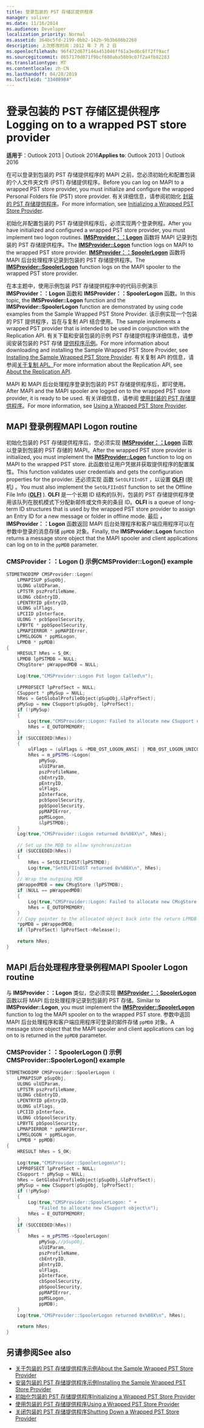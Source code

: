 ```yaml
---
title: 登录包装的 PST 存储区提供程序
manager: soliver
ms.date: 11/16/2014
ms.audience: Developer
localization_priority: Normal
ms.assetid: 364bc5fd-2199-0bb2-142b-9b3b686b2268
description: 上次修改时间：2012 年 7 月 2 日
ms.openlocfilehash: 96f472d67f144a451046ff61a3ed6c6ff2ff9acf
ms.sourcegitcommit: 8657170d071f9bcf680aba50b9c07f2a4fb82283
ms.translationtype: MT
ms.contentlocale: zh-CN
ms.lasthandoff: 04/28/2019
ms.locfileid: "33408984"
---
```

# <a name="logging-on-to-a-wrapped-pst-store-provider"></a><span data-ttu-id="2a620-103">登录包装的 PST 存储区提供程序</span><span class="sxs-lookup"><span data-stu-id="2a620-103">Logging on to a wrapped PST store provider</span></span>

<span data-ttu-id="2a620-104">**适用于**：Outlook 2013 | Outlook 2016</span><span class="sxs-lookup"><span data-stu-id="2a620-104">**Applies to**: Outlook 2013 | Outlook 2016</span></span> 
  
<span data-ttu-id="2a620-105">在可以登录到包装的 PST 存储提供程序的 MAPI 之前，您必须初始化和配置包装的个人文件夹文件 (PST) 存储提供程序。</span><span class="sxs-lookup"><span data-stu-id="2a620-105">Before you can log on MAPI to a wrapped PST store provider, you must initialize and configure the wrapped Personal Folders file (PST) store provider.</span></span> <span data-ttu-id="2a620-106">有关详细信息，请参阅初始化 [封装的 PST 存储提供程序](initializing-a-wrapped-pst-store-provider.md)。</span><span class="sxs-lookup"><span data-stu-id="2a620-106">For more information, see [Initializing a Wrapped PST Store Provider](initializing-a-wrapped-pst-store-provider.md).</span></span>
  
<span data-ttu-id="2a620-107">初始化并配置包装的 PST 存储提供程序后，必须实现两个登录例程。</span><span class="sxs-lookup"><span data-stu-id="2a620-107">After you have initialized and configured a wrapped PST store provider, you must implement two logon routines.</span></span> <span data-ttu-id="2a620-108">**[IMSProvider：：Logon](imsprovider-logon.md)** 函数将 MAPI 记录到包装的 PST 存储提供程序。</span><span class="sxs-lookup"><span data-stu-id="2a620-108">The **[IMSProvider::Logon](imsprovider-logon.md)** function logs on MAPI to the wrapped PST store provider.</span></span> <span data-ttu-id="2a620-109">**[IMSProvider：：SpoolerLogon](imsprovider-spoolerlogon.md)** 函数将 MAPI 后台处理程序记录到包装的 PST 存储提供程序。</span><span class="sxs-lookup"><span data-stu-id="2a620-109">The **[IMSProvider::SpoolerLogon](imsprovider-spoolerlogon.md)** function logs on the MAPI spooler to the wrapped PST store provider.</span></span> 
  
<span data-ttu-id="2a620-110">在本主题中，使用示例包装 PST 存储提供程序中的代码示例演示 **IMSProvider：：Logon** 函数和 **IMSProvider：：SpoolerLogon** 函数。</span><span class="sxs-lookup"><span data-stu-id="2a620-110">In this topic, the **IMSProvider::Logon** function and the **IMSProvider::SpoolerLogon** function are demonstrated by using code examples from the Sample Wrapped PST Store Provider.</span></span> <span data-ttu-id="2a620-111">该示例实现一个包装的 PST 提供程序，旨在与复制 API 结合使用。</span><span class="sxs-lookup"><span data-stu-id="2a620-111">The sample implements a wrapped PST provider that is intended to be used in conjunction with the Replication API.</span></span> <span data-ttu-id="2a620-112">有关下载和安装包装的示例 PST 存储提供程序详细信息，请参阅安装包装的 PST 存储 [提供程序示例](installing-the-sample-wrapped-pst-store-provider.md)。</span><span class="sxs-lookup"><span data-stu-id="2a620-112">For more information about downloading and installing the Sample Wrapped PST Store Provider, see [Installing the Sample Wrapped PST Store Provider](installing-the-sample-wrapped-pst-store-provider.md).</span></span> <span data-ttu-id="2a620-113">有关复制 API 的信息，请参阅[关于复制 API。](about-the-replication-api.md)</span><span class="sxs-lookup"><span data-stu-id="2a620-113">For more information about the Replication API, see [About the Replication API](about-the-replication-api.md).</span></span>
  
<span data-ttu-id="2a620-114">MAPI 和 MAPI 后台处理程序登录到包装的 PST 存储提供程序后，即可使用。</span><span class="sxs-lookup"><span data-stu-id="2a620-114">After MAPI and the MAPI spooler are logged on to the wrapped PST store provider, it is ready to be used.</span></span> <span data-ttu-id="2a620-115">有关详细信息，请参阅 [使用封装的 PST 存储提供程序](using-a-wrapped-pst-store-provider.md)。</span><span class="sxs-lookup"><span data-stu-id="2a620-115">For more information, see [Using a Wrapped PST Store Provider](using-a-wrapped-pst-store-provider.md).</span></span>
  
## <a name="mapi-logon-routine"></a><span data-ttu-id="2a620-116">MAPI 登录例程</span><span class="sxs-lookup"><span data-stu-id="2a620-116">MAPI Logon routine</span></span>

<span data-ttu-id="2a620-117">初始化包装的 PST 存储提供程序后，您必须实现 **[IMSProvider：：Logon](imsprovider-logon.md)** 函数以登录到包装的 PST 存储的 MAPI。</span><span class="sxs-lookup"><span data-stu-id="2a620-117">After the wrapped PST store provider is initialized, you must implement the **[IMSProvider::Logon](imsprovider-logon.md)** function to log on MAPI to the wrapped PST store.</span></span> <span data-ttu-id="2a620-118">此函数验证用户凭据并获取提供程序的配置属性。</span><span class="sxs-lookup"><span data-stu-id="2a620-118">This function validates user credentials and gets the configuration properties for the provider.</span></span> <span data-ttu-id="2a620-119">还必须实现 函数  `SetOLFIInOST` ，以设置 **[OLFI](olfi.md)** (脱机) 。</span><span class="sxs-lookup"><span data-stu-id="2a620-119">You must also implement the  `SetOLFIInOST` function to set the Offline File Info (**[OLFI](olfi.md)** ).</span></span> <span data-ttu-id="2a620-120">**OLFI** 是一个长期 ID 结构的队列，包装的 PST 存储提供程序使用该队列在脱机模式下分配新邮件或文件夹的条目 ID。</span><span class="sxs-lookup"><span data-stu-id="2a620-120">**OLFI** is a queue of long-term ID structures that is used by the wrapped PST store provider to assign an Entry ID for a new message or folder in offline mode.</span></span> <span data-ttu-id="2a620-121">最后 **，IMSProvider：：Logon** 函数返回 MAPI 后台处理程序和客户端应用程序可以在 参数中登录的消息存储  `ppMDB` 对象。</span><span class="sxs-lookup"><span data-stu-id="2a620-121">Finally, the **IMSProvider::Logon** function returns a message store object that the MAPI spooler and client applications can log on to in the  `ppMDB` parameter.</span></span> 
  
### <a name="cmsproviderlogon-example"></a><span data-ttu-id="2a620-122">CMSProvider：：Logon () 示例</span><span class="sxs-lookup"><span data-stu-id="2a620-122">CMSProvider::Logon() example</span></span>

```cpp
STDMETHODIMP CMSProvider::Logon( 
    LPMAPISUP pSupObj, 
    ULONG ulUIParam, 
    LPTSTR pszProfileName, 
    ULONG cbEntryID, 
    LPENTRYID pEntryID, 
    ULONG ulFlags, 
    LPCIID pInterface, 
    ULONG * pcbSpoolSecurity, 
    LPBYTE * ppbSpoolSecurity, 
    LPMAPIERROR * ppMAPIError, 
    LPMSLOGON * ppMSLogon, 
    LPMDB * ppMDB) 
{ 
    HRESULT hRes = S_OK; 
    LPMDB lpPSTMDB = NULL; 
    CMsgStore* pWrappedMDB = NULL; 
 
    Log(true,"CMSProvider::Logon Pst logon Called\n"); 
 
    LPPROFSECT lpProfSect = NULL; 
    CSupport * pMySup = NULL; 
    hRes = GetGlobalProfileObject(pSupObj,&lpProfSect); 
    pMySup = new CSupport(pSupObj, lpProfSect); 
    if (!pMySup) 
    { 
        Log(true,"CMSProvider::Logon: Failed to allocate new CSupport object\n"); 
        hRes = E_OUTOFMEMORY; 
    } 
    if (SUCCEEDED(hRes)) 
    { 
        ulFlags = (ulFlags & ~MDB_OST_LOGON_ANSI) | MDB_OST_LOGON_UNICODE; 
        hRes = m_pPSTMS->Logon( 
            pMySup, 
            ulUIParam,  
            pszProfileName,  
            cbEntryID, 
            pEntryID,  
            ulFlags,  
            pInterface,  
            pcbSpoolSecurity, 
            ppbSpoolSecurity,  
            ppMAPIError,  
            ppMSLogon,  
            &lpPSTMDB); 
    } 
    Log(true,"CMSProvider::Logon returned 0x%08X\n", hRes); 
 
    // Set up the MDB to allow synchronization 
    if (SUCCEEDED(hRes)) 
    { 
        hRes = SetOLFIInOST(lpPSTMDB); 
        Log(true,"SetOLFIInOST returned 0x%08X\n", hRes); 
    } 
    // Wrap the outgoing MDB 
    pWrappedMDB = new CMsgStore (lpPSTMDB); 
    if (NULL == pWrappedMDB) 
    { 
        Log(true,"CMSProvider::Logon: Failed to allocate new CMsgStore object\n"); 
        hRes = E_OUTOFMEMORY; 
    } 
    // Copy pointer to the allocated object back into the return LPMDB object pointer 
    *ppMDB = pWrappedMDB; 
    if (lpProfSect) lpProfSect->Release(); 
 
    return hRes; 
}
```

## <a name="mapi-spooler-logon-routine"></a><span data-ttu-id="2a620-123">MAPI 后台处理程序登录例程</span><span class="sxs-lookup"><span data-stu-id="2a620-123">MAPI Spooler Logon routine</span></span>

<span data-ttu-id="2a620-124">与 **IMSProvider：：Logon** 类似，您必须实现 **[IMSProvider：：SpoolerLogon](imsprovider-spoolerlogon.md)** 函数以将 MAPI 后台处理程序记录到包装的 PST 存储。</span><span class="sxs-lookup"><span data-stu-id="2a620-124">Similar to **IMSProvider::Logon**, you must implement the **[IMSProvider::SpoolerLogon](imsprovider-spoolerlogon.md)** function to log the MAPI spooler on to the wrapped PST store.</span></span> <span data-ttu-id="2a620-125">参数中返回 MAPI 后台处理程序和客户端应用程序可登录的邮件存储  `ppMDB` 对象。</span><span class="sxs-lookup"><span data-stu-id="2a620-125">A message store object that the MAPI spooler and client applications can log on to is returned in the  `ppMDB` parameter.</span></span> 
  
### <a name="cmsproviderspoolerlogon-example"></a><span data-ttu-id="2a620-126">CMSProvider：：SpoolerLogon () 示例</span><span class="sxs-lookup"><span data-stu-id="2a620-126">CMSProvider::SpoolerLogon() example</span></span>

```cpp
STDMETHODIMP CMSProvider::SpoolerLogon ( 
    LPMAPISUP pSupObj, 
    ULONG ulUIParam, 
    LPTSTR pszProfileName, 
    ULONG cbEntryID, 
    LPENTRYID pEntryID, 
    ULONG ulFlags, 
    LPCIID pInterface, 
    ULONG cbSpoolSecurity, 
    LPBYTE pbSpoolSecurity, 
    LPMAPIERROR * ppMAPIError, 
    LPMSLOGON * ppMSLogon, 
    LPMDB * ppMDB) 
{ 
    HRESULT hRes = S_OK; 
     
    Log(true,"CMSProvider::SpoolerLogon\n"); 
    LPPROFSECT lpProfSect = NULL; 
    CSupport * pMySup = NULL; 
    hRes = GetGlobalProfileObject(pSupObj,&lpProfSect); 
    pMySup = new CSupport(pSupObj, lpProfSect); 
    if (!pMySup) 
    { 
        Log(true,"CMSProvider::SpoolerLogon: " + 
            "Failed to allocate new CSupport object\n"); 
        hRes = E_OUTOFMEMORY; 
    } 
    if (SUCCEEDED(hRes)) 
    { 
        hRes = m_pPSTMS->SpoolerLogon(  
            pMySup,//pSupObj, 
            ulUIParam, 
            pszProfileName, 
            cbEntryID, 
            pEntryID, 
            ulFlags, 
            pInterface, 
            cbSpoolSecurity, 
            pbSpoolSecurity, 
            ppMAPIError, 
            ppMSLogon, 
            ppMDB); 
    } 
    Log(true,"CMSProvider::SpoolerLogon returned 0x%08X\n", hRes); 
 
    return hRes; 
}
```

## <a name="see-also"></a><span data-ttu-id="2a620-127">另请参阅</span><span class="sxs-lookup"><span data-stu-id="2a620-127">See also</span></span>

- [<span data-ttu-id="2a620-128">关于包装的 PST 存储提供程序示例</span><span class="sxs-lookup"><span data-stu-id="2a620-128">About the Sample Wrapped PST Store Provider</span></span>](about-the-sample-wrapped-pst-store-provider.md) 
- [<span data-ttu-id="2a620-129">安装包装的 PST 存储提供程序示例</span><span class="sxs-lookup"><span data-stu-id="2a620-129">Installing the Sample Wrapped PST Store Provider</span></span>](installing-the-sample-wrapped-pst-store-provider.md) 
- [<span data-ttu-id="2a620-130">初始化包装的 PST 存储提供程序</span><span class="sxs-lookup"><span data-stu-id="2a620-130">Initializing a Wrapped PST Store Provider</span></span>](initializing-a-wrapped-pst-store-provider.md)
- [<span data-ttu-id="2a620-131">使用包装的 PST 存储提供程序</span><span class="sxs-lookup"><span data-stu-id="2a620-131">Using a Wrapped PST Store Provider</span></span>](using-a-wrapped-pst-store-provider.md)
- [<span data-ttu-id="2a620-132">关闭包装的 PST 存储提供程序</span><span class="sxs-lookup"><span data-stu-id="2a620-132">Shutting Down a Wrapped PST Store Provider</span></span>](shutting-down-a-wrapped-pst-store-provider.md)

